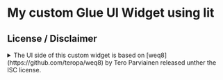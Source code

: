 # My custom Glue UI Widget using lit

## License / Disclaimer

<details>
<summary>The UI side of this custom widget is based on [weq8](https://github.com/teropa/weq8) by Tero Parviainen released unther the ISC license.</summary>

```
ISC License

Copyright 2022 Tero Parviainen

Permission to use, copy, modify, and/or distribute this software for any purpose with or without fee is hereby granted, provided that the above copyright notice and this permission notice appear in all copies.

THE SOFTWARE IS PROVIDED "AS IS" AND THE AUTHOR DISCLAIMS ALL WARRANTIES WITH REGARD TO THIS SOFTWARE INCLUDING ALL IMPLIED WARRANTIES OF MERCHANTABILITY AND FITNESS. IN NO EVENT SHALL THE AUTHOR BE LIABLE FOR ANY SPECIAL, DIRECT, INDIRECT, OR CONSEQUENTIAL DAMAGES OR ANY DAMAGES WHATSOEVER RESULTING FROM LOSS OF USE, DATA OR PROFITS, WHETHER IN AN ACTION OF CONTRACT, NEGLIGENCE OR OTHER TORTIOUS ACTION, ARISING OUT OF OR IN CONNECTION WITH THE USE OR PERFORMANCE OF THIS SOFTWARE.
```

</details>